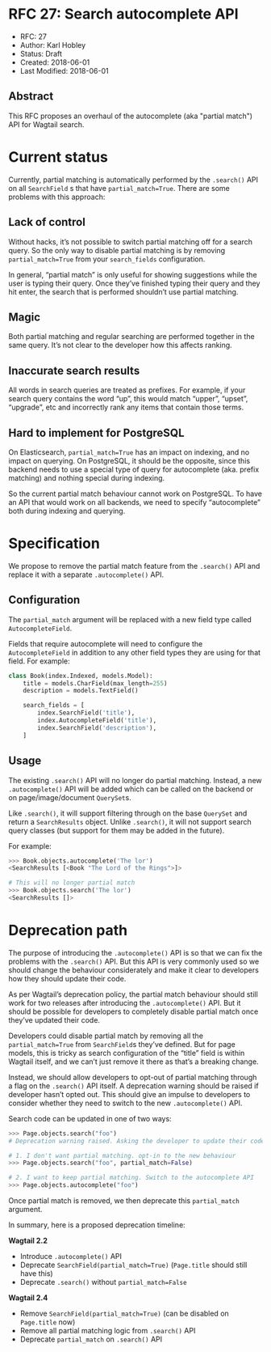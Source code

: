 # RFC 27: Search autocomplete API

* RFC: 27
* Author: Karl Hobley
* Status: Draft
* Created: 2018-06-01
* Last Modified: 2018-06-01

## Abstract

This RFC proposes an overhaul of the autocomplete (aka "partial match") API for
Wagtail search.

# Current status

Currently, partial matching is automatically performed by the `.search()` API
on all `SearchField` s that have `partial_match=True`. There are some problems
with this approach:

## Lack of control

Without hacks, it’s not possible to switch partial matching off for a search
query. So the only way to disable partial matching is by removing
`partial_match=True` from your `search_fields` configuration.

In general, “partial match” is only useful for showing suggestions while the
user is typing their query. Once they’ve finished typing their query and they
hit enter, the search that is performed shouldn’t use partial matching.

## Magic

Both partial matching and regular searching are performed together in the same
query. It’s not clear to the developer how this affects ranking.

## Inaccurate search results

All words in search queries are treated as prefixes. For example, if your
search query contains the word “up”, this would match “upper”, “upset”,
“upgrade”, etc and incorrectly rank any items that contain those terms.

## Hard to implement for PostgreSQL

On Elasticsearch, ``partial_match=True`` has an impact on indexing, and no impact
on querying. On PostgreSQL, it should be the opposite, since this backend needs
to use a special type of query for autocomplete (aka. prefix matching) and
nothing special during indexing.

So the current partial match behaviour cannot work on PostgreSQL. To have an
API that would work on all backends, we need to specify “autocomplete” both
during indexing and querying.

# Specification

We propose to remove the partial match feature from the `.search()` API and
replace it with a separate `.autocomplete()` API.

## Configuration

The `partial_match` argument will be replaced with a new field type called
`AutocompleteField`.

Fields that require autocomplete will need to configure the `AutocompleteField`
in addition to any other field types they are using for that field. For example:

```python
class Book(index.Indexed, models.Model):
    title = models.CharField(max_length=255)
    description = models.TextField()

    search_fields = [
        index.SearchField('title'),
        index.AutocompleteField('title'),
        index.SearchField('description'),
    ]
```

## Usage

The existing `.search()` API will no longer do partial matching. Instead, a new
`.autocomplete()` API will be added which can be called on the backend or on
page/image/document `QuerySet`s.

Like `.search()`, it will support filtering through on the base `QuerySet` and
return a `SearchResults` object. Unlike `.search()`, it will not support search
query classes (but support for them may be added in the future).

For example:

```python
>>> Book.objects.autocomplete('The lor')
<SearchResults [<Book "The Lord of the Rings">]>

# This will no longer partial match
>>> Book.objects.search('The lor')
<SearchResults []>
```

# Deprecation path

The purpose of introducing the `.autocomplete()` API is so that we can fix the
problems with the `.search()` API. But this API is very commonly used so we
should change the behaviour considerately and make it clear to developers how
they should update their code.

As per Wagtail’s deprecation policy, the partial match behaviour should still
work for two releases after introducing the `.autocomplete()` API. But it should
be possible for developers to completely disable partial match once they’ve
updated their code.

Developers could disable partial match by removing all the `partial_match=True`
from `SearchField`s they’ve defined. But for page models, this is tricky as
search configuration of the “title” field is within Wagtail itself, and we
can’t just remove it there as that’s a breaking change.

Instead, we should allow developers to opt-out of partial matching through a
flag on the `.search()` API itself. A deprecation warning should be raised if
developer hasn’t opted out. This should give an impulse to developers to
consider whether they need to switch to the new `.autocomplete()` API.

Search code can be updated in one of two ways:

```python
>>> Page.objects.search("foo")
# Deprecation warning raised. Asking the developer to update their code

# 1. I don't want partial matching. opt-in to the new behaviour
>>> Page.objects.search("foo", partial_match=False)

# 2. I want to keep partial matching. Switch to the autocomplete API
>>> Page.objects.autocomplete("foo")
```

Once partial match is removed, we then deprecate this `partial_match` argument.

In summary, here is a proposed deprecation timeline:

**Wagtail 2.2**

- Introduce `.autocomplete()` API
- Deprecate `SearchField(partial_match=True)` (`Page.title` should still have
  this)
- Deprecate `.search()` without `partial_match=False`

**Wagtail 2.4**

- Remove `SearchField(partial_match=True)` (can be disabled on `Page.title`
  now)
- Remove all partial matching logic from `.search()` API
- Deprecate `partial_match` on `.search()` API
